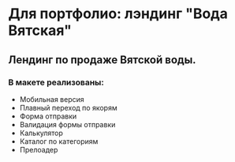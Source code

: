 # Для портфолио: лэндинг "Вода Вятская"
## Лендинг по продаже Вятской воды.

### В макете реализованы:

* Мобильная версия
* Плавный переход по якорям
* Форма отправки
* Валидация формы отправки
* Калькулятор
* Каталог по категориям
* Прелоадер
